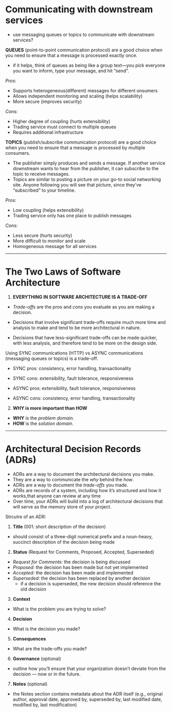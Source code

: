 # Communicating with downstream services 

- use messaging queues or topics to communicate with downstream services? 

**QUEUES** (point-to-point communication protocol) are a good choice when you need to ensure that a message is processed exactly once. 
- if it helps, think of queues as being like a group text—you pick everyone you want to inform, type your message, and hit “send”. 

_Pros:_
- Supports heterogeneous(different) messages for different onsumers
- Allows independent monitoring and scaling (helps scalability)
- More secure (improves security)

_Cons:_
- Higher degree of coupling (hurts extensibility)
- Trading service must connect to multiple queues
- Requires additional infrastructure

**TOPICS** (publish/subscribe communication protocol) are a good choice when you need to ensure that a message is processed by multiple consumers.
- The publisher simply produces and sends a message. If another service downstream wants to hear from the publisher, it can subscribe to the topic to receive messages.
- Topics are similar to posting a picture on your go-to social networking site. Anyone following you will see that picture, since they’ve “subscribed” to your timeline.

_Pros:_
- Low coupling (helps extensibility)
- Trading service only has one place to publish messages

_Cons:_
- Less secure (hurts security)
- More difficult to monitor and scale
- Homogeneous message for all services

---

# The Two Laws of Software Architecture

1. **EVERYTHING IN SOFTWARE ARCHITECTURE IS A TRADE-OFF**

- *Trade-offs* are the _pros_ and _cons_ you evaluate as you are making a decision.

- Decisions that involve significant trade-offs require much more time and analysis to make and tend to be more architectural in nature.

- Decisions that have less-significant trade-offs can be made quicker, with less analysis, and therefore tend to be more on the design side.

Using SYNC communications (HTTP) vs ASYNC communications (messaging queues or topics) is a trade-off.

- SYNC pros: consistency, error handling, transactionality
- SYNC cons: extensibility, fault tolerance, responsiveness

- ASYNC pros: extensibility, fault tolerance, responsiveness
- ASYNC cons: consistency, error handling, transactionality

2. **WHY is more important than HOW**

- **WHY** is the _problem domain_.
- **HOW** is the _solution domain_.

--- 

# Architectural Decision Records (ADRs)

- ADRs are a way to document the architectural decisions you make.
- They are a way to communicate the _why_ behind the _how_.
- ADRs are a way to document the _trade-offs_ you made.
- ADRs are records of a system, including how it’s structured and how it works,that anyone can review at any time
- Over time, your ADRs will build into a log of architectural decisions that will serve as the memory store of your project.

Strcutre of an ADR:

1. **Title** (001: short description of the decision)
- should consist of a three-digit numerical prefix and a noun-heavy, succinct description of the decision being made

2. **Status** (Request for Comments, Proposed, Accepted, Superseded)

- _Request for Comments:_ the decision is being discussed
- _Proposed:_ the decision has been made but not yet implemented
- _Accepted:_ the decision has been made and implemented
- _Superseded:_ the decision has been replaced by another decision
	- if a decision is superseded, the new decision should reference the old decision
	

3. **Context**
- What is the problem you are trying to solve?

4. **Decision**
- What is the decision you made?

5. **Consequences**
- What are the trade-offs you made?

6. **Governance** (optional)
- outline how you’ll ensure that your organization doesn’t deviate from the decision — now or in the future.

7. **Notes** (optional)
- the Notes section contains metadata about the ADR itself (e.g., original author, approval date, approved by, superseded by, last modified date, modified by, last modification)

